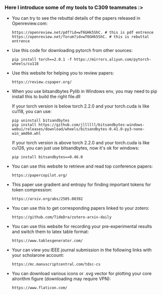 ### Here I introduce some of my tools to C309 teammates :>

- You can try to see the rebuttal details of the papers released in Openreview.com:
  ```
  https://openreview.net/pdf?id=wT6GHk5ShC. # this is pdf entrence
  https://openreview.net/forum?id=wT6GHk5ShC. # this is rebuttal entrence
  ```
  
- Use this code for downloading pytorch from other sources:
  ```
  pip install torch==2.0.1 -f https://mirrors.aliyun.com/pytorch-wheels/cu118
  ```
- Use this website for helping you to review papers:
  ```
  https://review.cspaper.org/
  ```
- When you use bitsandbytes Pylib in Windows env, you may need to pip install this to build the right file.dll
  
  If your torch version is below torch 2.2.0 and your torch.cuda is like cu118, you can use:
  ```
  pip uninstall bitsandbytes
  pip install https://github.com/jllllll/bitsandbytes-windows-webui/releases/download/wheels/bitsandbytes-0.41.0-py3-none-win_amd64.whl
  ```

  If your torch version is above torch 2.2.0 and your torch.cuda is like cu126, you can just use bitsandbytes, now it's ok for windows:
  ```
  pip install bitsandbytes==0.46.0
  ```

- You can use this website to retrieve and read top conference papers:
  ```
  https://papercopilot.org/
  ```

- This paper use gradient and entropy for finding important tokens for token compression:
  ```
  https://arxiv.org/abs/2505.08392
  ```

- You can use this to get corresponding papers linked to your zotero:
  ```
  https://github.com/TideDra/zotero-arxiv-daily
  ```

- You can use this website for recording your pre-experimental results and switch them to latex table format:
  ```
  https://www.tablesgenerator.com/
  ```

- Your can view you IEEE journal submission in the following links with your scholarone account:
  ```
  https://mc.manuscriptcentral.com/tdsc-cs
  ```

- You can download various icons or .svg vector for plotting your core alrorithm figure (downloading may require VPN):
  ```
  https://www.flaticon.com/
  ```
